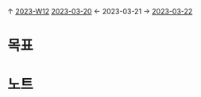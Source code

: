 
↑ [2023-W12](2023-W12.md)
[2023-03-20](2023-03-20.md) ← 2023-03-21 → [2023-03-22](2023-03-22.md)


# 목표



# 노트





